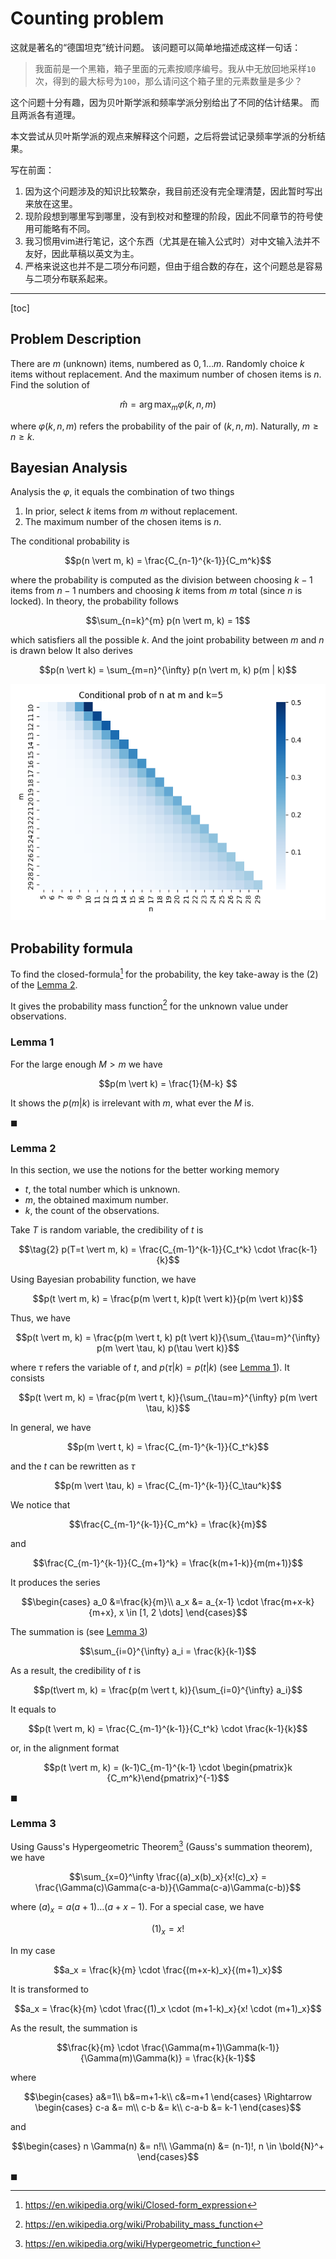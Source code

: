 # Counting problem

这就是著名的“德国坦克”统计问题。
该问题可以简单地描述成这样一句话：

> 我面前是一个黑箱，箱子里面的元素按顺序编号。我从中无放回地采样`10`次，得到的最大标号为`100`，那么请问这个箱子里的元素数量是多少？

这个问题十分有趣，因为贝叶斯学派和频率学派分别给出了不同的估计结果。
而且两派各有道理。

本文尝试从贝叶斯学派的观点来解释这个问题，之后将尝试记录频率学派的分析结果。

写在前面：

1. 因为这个问题涉及的知识比较繁杂，我目前还没有完全理清楚，因此暂时写出来放在这里。
2. 现阶段想到哪里写到哪里，没有到校对和整理的阶段，因此不同章节的符号使用可能略有不同。
3. 我习惯用vim进行笔记，这个东西（尤其是在输入公式时）对中文输入法并不友好，因此草稿以英文为主。
4. 严格来说这也并不是二项分布问题，但由于组合数的存在，这个问题总是容易与二项分布联系起来。

---

[toc]

## Problem Description

There are $m$ (unknown) items, numbered as $0, 1 \dots m$.
Randomly choice $k$ items without replacement.
And the maximum number of chosen items is $n$.
Find the solution of

$$\tag{1} \hat{m} = \arg\max_m \varphi(k, n, m)$$

where $\varphi(k, n, m)$ refers the probability of the pair of $(k, n, m)$.
Naturally, $m \ge n \ge k$.

## Bayesian Analysis

Analysis the $\varphi$, it equals the combination of two things

1. In prior, select $k$ items from $m$ without replacement.
2. The maximum number of the chosen items is $n$.

The conditional probability is

$$p(n \vert m, k) = \frac{C_{n-1}^{k-1}}{C_m^k}$$

where the probability is computed as the division between choosing $k-1$ items from $n-1$ numbers and choosing $k$ items from $m$ total (since $n$ is locked).
In theory, the probability follows

$$\sum_{n=k}^{m} p(n \vert m, k) = 1$$

which satisfiers all the possible $k$.
And the joint probability between $m$ and $n$ is drawn below
It also derives

$$p(n \vert k) = \sum_{m=n}^{\infty} p(n \vert m, k) p(m | k)$$

![Conditional prob](./binomial-distribution-img/Conditional%20prob%20of%20n%20at%20m%20and%20k=5.png "Conditional prob")

## Probability formula

To find the closed-formula[^closed-formula] for the probability, the key take-away is the $(2)$ of the [Lemma 2](#lemma-2).
[^closed-formula]: <https://en.wikipedia.org/wiki/Closed-form_expression>

It gives the probability mass function[^probability-mass-function] for the unknown value under observations.
[^probability-mass-function]: <https://en.wikipedia.org/wiki/Probability_mass_function>

### Lemma 1

For the large enough $M>m$ we have

$$p(m \vert k) = \frac{1}{M-k} $$

It shows the $p(m\vert k)$ is irrelevant with $m$, what ever the $M$ is.

$\blacksquare$

### Lemma 2

In this section, we use the notions for the better working memory

- $t$, the total number which is unknown.
- $m$, the obtained maximum number.
- $k$, the count of the observations.

Take $T$ is random variable, the credibility of $t$ is

$$\tag{2} p(T=t \vert m, k) = \frac{C_{m-1}^{k-1}}{C_t^k} \cdot \frac{k-1}{k}$$

Using Bayesian probability function, we have

$$p(t \vert m, k) = \frac{p(m \vert t, k)p(t \vert k)}{p(m \vert k)}$$

Thus, we have

$$p(t \vert m, k) = \frac{p(m \vert t, k) p(t \vert k)}{\sum_{\tau=m}^{\infty} p(m \vert \tau, k) p(\tau \vert k)}$$

where $\tau$ refers the variable of $t$, and $p(\tau \vert k) = p(t \vert k)$ (see [Lemma 1](#lemma-1)). It consists

$$p(t \vert m, k) = \frac{p(m \vert t, k)}{\sum_{\tau=m}^{\infty} p(m \vert \tau, k)}$$

In general, we have

$$p(m \vert t, k) = \frac{C_{m-1}^{k-1}}{C_t^k}$$

and the $t$ can be rewritten as $\tau$

$$p(m \vert \tau, k) = \frac{C_{m-1}^{k-1}}{C_\tau^k}$$

We notice that

$$\frac{C_{m-1}^{k-1}}{C_m^k} = \frac{k}{m}$$

and

$$\frac{C_{m-1}^{k-1}}{C_{m+1}^k} = \frac{k(m+1-k)}{m(m+1)}$$

It produces the series

$$\begin{cases}
a_0 &=\frac{k}{m}\\
a_x &= a_{x-1} \cdot \frac{m+x-k}{m+x}, x \in [1, 2 \dots]
\end{cases}$$

The summation is (see [Lemma 3](#lemma-3))

$$\sum_{i=0}^{\infty} a_i = \frac{k}{k-1}$$

As a result, the credibility of $t$ is

$$p(t\vert m, k) = \frac{p(m \vert t, k)}{\sum_{i=0}^{\infty} a_i}$$

It equals to

$$p(t \vert m, k) = \frac{C_{m-1}^{k-1}}{C_t^k} \cdot \frac{k-1}{k}$$

or, in the alignment format

$$p(t \vert m, k) = (k-1)C_{m-1}^{k-1} \cdot \begin{pmatrix}k {C_m^k}\end{pmatrix}^{-1}$$

$\blacksquare$

### Lemma 3

Using Gauss's Hypergeometric Theorem[^wiki-ght] (Gauss's summation theorem), we have

[^wiki-ght]: https://en.wikipedia.org/wiki/Hypergeometric_function

$$\sum_{x=0}^\infty \frac{(a)_x(b)_x}{x!(c)_x} = \frac{\Gamma(c)\Gamma(c-a-b)}{\Gamma(c-a)\Gamma(c-b)}$$

where $(a)_x = a(a+1)\dots (a+x-1)$. For a special case, we have

$$ (1)_x = x! $$

In my case

$$a_x = \frac{k}{m} \cdot \frac{(m+x-k)_x}{(m+1)_x}$$

It is transformed to

$$a_x = \frac{k}{m} \cdot \frac{(1)_x \cdot (m+1-k)_x}{x! \cdot (m+1)_x}$$

As the result, the summation is

$$\frac{k}{m} \cdot \frac{\Gamma(m+1)\Gamma(k-1)}{\Gamma(m)\Gamma(k)} = \frac{k}{k-1}$$

where

$$\begin{cases}
a&=1\\
b&=m+1-k\\
c&=m+1
\end{cases} \Rightarrow
\begin{cases}
c-a &= m\\
c-b &= k\\
c-a-b &= k-1
\end{cases}$$

and

$$\begin{cases}
n \Gamma(n) &= n!\\
\Gamma(n) &= (n-1)!, n \in \bold{N}^+
\end{cases}$$

$\blacksquare$
